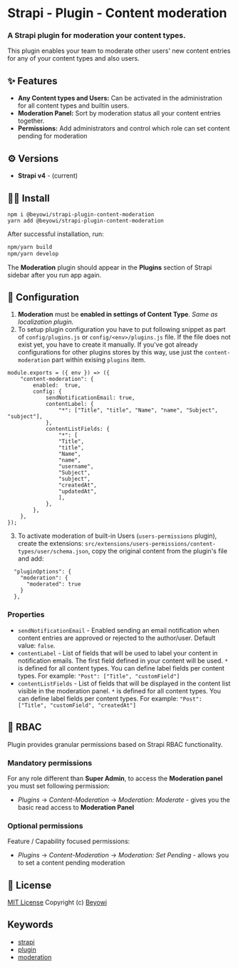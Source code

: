 # Strapi - Plugin - Content moderation

### A Strapi plugin for moderation your content types.

This plugin enables your team to moderate other users' new content entries for any of your content types and also users.

## ✨ Features

- **Any Content types and Users:** Can be activated in the administration for all content types and builtin users.
- **Moderation Panel:** Sort by moderation status all your content entries together.
- **Permissions:** Add administrators and control which role can set content pending for moderation

## ⚙️ Versions

- **Strapi v4** - (current)

## 🧑‍💻 Install

```
npm i @beyowi/strapi-plugin-content-moderation
yarn add @beyowi/strapi-plugin-content-moderation
```

After successful installation, run:

```bash
npm/yarn build
npm/yarn develop
```

The **Moderation** plugin should appear in the **Plugins** section of Strapi sidebar after you run app again.

## 🔧 Configuration

1. **Moderation** must be **enabled in settings of Content Type**. _Same as localization plugin._
2. To setup plugin configuration you have to put following snippet as part of `config/plugins.js` or `config/<env>/plugins.js` file. If the file does not exist yet, you have to create it manually. If you've got already configurations for other plugins stores by this way, use just the `content-moderation` part within exising `plugins` item.

```
module.exports = ({ env }) => ({
	"content-moderation": {
		enabled:  true,
        config: {
            sendNotificationEmail: true,
            contentLabel: {
                "*": ["Title", "title", "Name", "name", "Subject", "subject"],
            },
            contentListFields: {
                "*": [
                "Title",
                "title",
                "Name",
                "name",
                "username",
                "Subject",
                "subject",
                "createdAt",
                "updatedAt",
                ],
            },
        },
	},
});
```

3. To activate moderation of built-in Users (`users-permissions` plugin), create the extensions: `src/extensions/users-permissions/content-types/user/schema.json`, copy the original content from the plugin's file and add:

```
  "pluginOptions": {
    "moderation": {
      "moderated": true
    }
  },
```

### Properties

- `sendNotificationEmail` - Enabled sending an email notification when content entries are approved or rejected to the author/user. Default value: `false`.
- `contentLabel` - List of fields that will be used to label your content in notification emails. The first field defined in your content will be used. `*` is defined for all content types. You can define label fields per content types. For example: `"Post": ["Title", "customField"]`
- `contentListFields` - List of fields that will be displayed in the content list visible in the moderation panel. `*` is defined for all content types. You can define label fields per content types. For example: `"Post": ["Title", "customField", "createdAt"]`

## 👤 RBAC

Plugin provides granular permissions based on Strapi RBAC functionality.

### Mandatory permissions

For any role different than **Super Admin**, to access the **Moderation panel** you must set following permission:

- _Plugins_ -> _Content-Moderation_ -> _Moderation: Moderate_ - gives you the basic read access to **Moderation Panel**

### Optional permissions

Feature / Capability focused permissions:

- _Plugins_ -> _Content-Moderation_ -> _Moderation: Set Pending_ - allows you to set a content pending moderation

## 📝 License

[MIT License](LICENSE.md) Copyright (c) [Beyowi](https://beyowi.com/)

## Keywords

- [strapi](https://www.npmjs.com/search?q=keywords:strapi)
- [plugin](https://www.npmjs.com/search?q=keywords:plugin)
- [moderation](https://www.npmjs.com/search?q=keywords:moderation)
